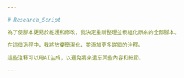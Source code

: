 ```yaml
---

# Research_Script

為了使腳本更易於維護和修改，我決定重新整理並模組化原來的全部腳本。

在這個過程中，我將放棄簡潔化，並添加更多詳細的注釋。

這些注釋可以用AI生成，以避免將來遺忘某些內容和細節。

---
```

